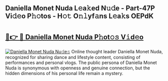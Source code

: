 ## Daniella Monet Nuda L𝚎a𝚔ed N𝚞𝚍e - Part-47P Vi𝚍𝚎o P𝚑𝚘tos - H𝚘𝚝 O𝚗𝚕yf𝚊ns L𝚎a𝚔s OEPdK

# <h2><a href="http://kf9nool.oniu.top/?m=Daniella+Monet+Nuda">🔗👉 🔴 Daniella Monet Nuda P𝚑ot𝚘𝚜 V𝚒d𝚎o</a></h2>

[![Daniella Monet Nuda Nu𝚍e𝚜](https://i.imgur.com/0qMVB7G.gif)](http://kf9nool.oniu.top/?m=Daniella+Monet+Nuda)
Online thought leader Daniella Monet Nuda, recognized for sharing dance and lifestyle content, consisting of performances and personal vlogs. The public persona of Daniella Monet Nuda is synonymous with openness and genuine connection, but the hidden dimensions of his personal life remain a mystery.  
